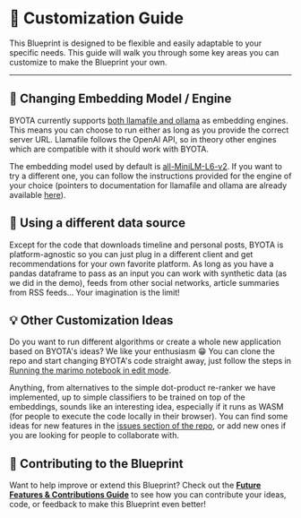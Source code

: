 # 🎨 **Customization Guide**

This Blueprint is designed to be flexible and easily adaptable to your specific needs. This guide will walk you through some key areas you can customize to make the Blueprint your own.

---

## 🧠 **Changing Embedding Model / Engine**

BYOTA currently supports [both llamafile and ollama](https://mozilla-ai.github.io/byota/getting-started/#step-1-running-a-local-embedding-server)
as embedding engines. This means you can choose to run either as long as you provide the correct server
URL. Llamafile follows the OpenAI API, so in theory other engines which are compatible with it should
work with BYOTA.

The embedding model used by default is [all-MiniLM-L6-v2](https://huggingface.co/sentence-transformers/all-MiniLM-L6-v2).
If you want to try a different one, you can follow the instructions provided for the engine of your choice
(pointers to documentation for llamafile and ollama are already available [here](https://mozilla-ai.github.io/byota/getting-started/#step-1-running-a-local-embedding-server)).


## 📝 **Using a different data source**

Except for the code that downloads timeline and personal posts, BYOTA is platform-agnostic so you can just plug in a different client and get recommendations for your own favorite platform. As long as you have a pandas dataframe to
pass as an input you can work with synthetic data (as we did in the demo), feeds from other social networks, article
summaries from RSS feeds... Your imagination is the limit!


## 💡 Other Customization Ideas

Do you want to run different algorithms or create a whole new application based on BYOTA's ideas? We like your enthusiasm 😁
You can clone the repo and start changing BYOTA's code straight away, just follow the steps in
[Running the marimo notebook in edit mode](https://mozilla-ai.github.io/byota/getting-started/#step-2-running-the-marimo-notebook-in-edit-mode).

Anything, from alternatives to the simple dot-product re-ranker we have implemented, up to simple classifiers to be trained on top of the embeddings, sounds like an interesting idea, especially if it runs as WASM (for people to execute the code locally in their browser). You can find some
ideas for new features in the [issues section of the repo](https://github.com/mozilla-ai/byota/issues), or add new
ones if you are looking for people to collaborate with.

## 🤝 **Contributing to the Blueprint**

Want to help improve or extend this Blueprint? Check out the **[Future Features & Contributions Guide](future-features-contributions.md)** to see how you can contribute your ideas, code, or feedback to make this Blueprint even better!
